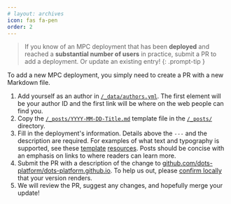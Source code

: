 ```yaml
---
# layout: archives
icon: fas fa-pen
order: 2
---
```


> If you know of an MPC deployment that has been **deployed** and reached a **substantial number of users** in practice, submit a PR to add a deployment. Or update an existing entry!
{: .prompt-tip }

To add a new MPC deployment, you simply need to create a PR with a new Markdown file.
1. Add yourself as an author in [`/_data/authors.yml`](https://github.com/dots-platform/dots-platform.github.io/blob/master/_data/authors.yml). The first element will be your author ID and the first link will be where on the web people can find you.
2. Copy the [`/_posts/YYYY-MM-DD-Title.md`](https://github.com/dots-platform/dots-platform.github.io/blob/master/_posts/YYYY-MM-DD-Title.md) template file in the [`/_posts/`](https://github.com/dots-platform/dots-platform.github.io/tree/main/_posts) directory.
3. Fill in the deployment's information. Details above the `---` and the description are required. For examples of what text and typography is supported, see these [template](https://chirpy.cotes.page/posts/text-and-typography/) [resources](https://github.com/cotes2020/jekyll-theme-chirpy/blob/master/_posts/2019-08-08-text-and-typography.md). Posts should be concise with an emphasis on links to where readers can learn more.
4. Submit the PR with a description of the change to [github.com/dots-platform/dots-platform.github.io](https://github.com/dots-platform/dots-platform.github.io). To help us out, please [confirm locally](https://chirpy.cotes.page/posts/getting-started/#running-local-server) that your version renders.
5. We will review the PR, suggest any changes, and hopefully merge your update!
